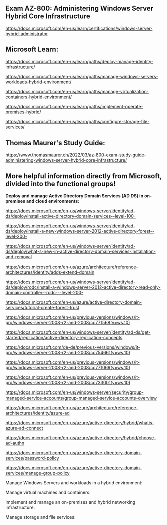 Exam AZ-800: Administering Windows Server Hybrid Core Infrastructure
-------------------
https://docs.microsoft.com/en-us/learn/certifications/windows-server-hybrid-administrator

Microsoft Learn:
-------------------

https://docs.microsoft.com/en-us/learn/paths/deploy-manage-identity-infrastructure/

https://docs.microsoft.com/en-us/learn/paths/manage-windows-servers-workloads-hybrid-environment/

https://docs.microsoft.com/en-us/learn/paths/manage-virtualization-containers-hybrid-environment/

https://docs.microsoft.com/en-us/learn/paths/implement-operate-premises-hybrid/

https://docs.microsoft.com/en-us/learn/paths/configure-storage-file-services/

Thomas Maurer's Study Guide:  
-------------------
https://www.thomasmaurer.ch/2022/03/az-800-exam-study-guide-administering-windows-server-hybrid-core-infrastructure/


More helpful information directly from Microsoft, divided into the functional groups!
-------------------

**Deploy and manage Active Directory Domain Services (AD DS) in on-premises and cloud environments:**

https://docs.microsoft.com/en-us/windows-server/identity/ad-ds/deploy/install-active-directory-domain-services--level-100-

https://docs.microsoft.com/en-us/windows-server/identity/ad-ds/deploy/install-a-new-windows-server-2012-active-directory-forest--level-200-

https://docs.microsoft.com/en-us/windows-server/identity/ad-ds/deploy/what-s-new-in-active-directory-domain-services-installation-and-removal

https://docs.microsoft.com/en-us/azure/architecture/reference-architectures/identity/adds-extend-domain

https://docs.microsoft.com/en-us/windows-server/identity/ad-ds/deploy/rodc/install-a-windows-server-2012-active-directory-read-only-domain-controller--rodc---level-200-

https://docs.microsoft.com/en-us/azure/active-directory-domain-services/tutorial-create-forest-trust

https://docs.microsoft.com/en-us/previous-versions/windows/it-pro/windows-server-2008-r2-and-2008/cc771568(v=ws.10)

https://docs.microsoft.com/en-us/windows-server/identity/ad-ds/get-started/replication/active-directory-replication-concepts

https://docs.microsoft.com/de-de/previous-versions/windows/it-pro/windows-server-2008-r2-and-2008/cc754661(v=ws.10)

https://docs.microsoft.com/en-us/previous-versions/windows/it-pro/windows-server-2008-r2-and-2008/cc771069(v=ws.10)

https://docs.microsoft.com/en-us/previous-versions/windows/it-pro/windows-server-2008-r2-and-2008/cc733001(v=ws.10)

https://docs.microsoft.com/en-us/windows-server/security/group-managed-service-accounts/group-managed-service-accounts-overview

https://docs.microsoft.com/en-us/azure/architecture/reference-architectures/identity/azure-ad

https://docs.microsoft.com/en-us/azure/active-directory/hybrid/whatis-azure-ad-connect

https://docs.microsoft.com/en-us/azure/active-directory/hybrid/choose-ad-authn

https://docs.microsoft.com/en-us/azure/active-directory-domain-services/password-policy

https://docs.microsoft.com/en-us/azure/active-directory-domain-services/manage-group-policy

Manage Windows Servers and workloads in a hybrid environment:

Manage virtual machines and containers:

Implement and manage an on-premises and hybrid networking infrastructure:

Manage storage and file services:

